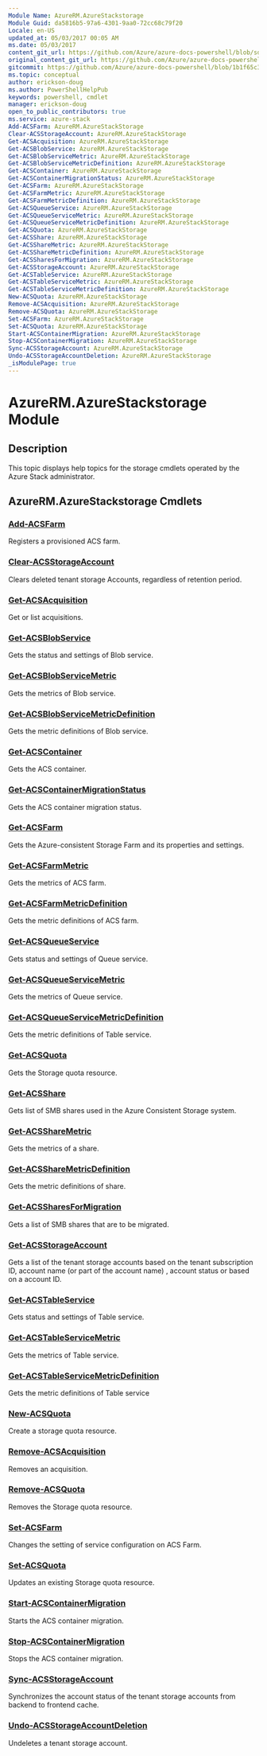 ```yaml
---
Module Name: AzureRM.AzureStackstorage
Module Guid: da5816b5-97a6-4301-9aa0-72cc68c79f20
Locale: en-US
updated_at: 05/03/2017 00:05 AM
ms.date: 05/03/2017
content_git_url: https://github.com/Azure/azure-docs-powershell/blob/sdw-version-test/azureps-cmdlets-docs/AzureStack/AzureRM.AzureStackStorage/v0.10.6/AzureRM.AzureStackstorage.md
original_content_git_url: https://github.com/Azure/azure-docs-powershell/blob/sdw-version-test/azureps-cmdlets-docs/AzureStack/AzureRM.AzureStackStorage/v0.10.6/AzureRM.AzureStackstorage.md
gitcommit: https://github.com/Azure/azure-docs-powershell/blob/1b1f65c3c0d4679af027f9576236919af044769d
ms.topic: conceptual
author: erickson-doug
ms.author: PowerShellHelpPub
keywords: powershell, cmdlet
manager: erickson-doug
open_to_public_contributors: true
ms.service: azure-stack
Add-ACSFarm: AzureRM.AzureStackStorage
Clear-ACSStorageAccount: AzureRM.AzureStackStorage
Get-ACSAcquisition: AzureRM.AzureStackStorage
Get-ACSBlobService: AzureRM.AzureStackStorage
Get-ACSBlobServiceMetric: AzureRM.AzureStackStorage
Get-ACSBlobServiceMetricDefinition: AzureRM.AzureStackStorage
Get-ACSContainer: AzureRM.AzureStackStorage
Get-ACSContainerMigrationStatus: AzureRM.AzureStackStorage
Get-ACSFarm: AzureRM.AzureStackStorage
Get-ACSFarmMetric: AzureRM.AzureStackStorage
Get-ACSFarmMetricDefinition: AzureRM.AzureStackStorage
Get-ACSQueueService: AzureRM.AzureStackStorage
Get-ACSQueueServiceMetric: AzureRM.AzureStackStorage
Get-ACSQueueServiceMetricDefinition: AzureRM.AzureStackStorage
Get-ACSQuota: AzureRM.AzureStackStorage
Get-ACSShare: AzureRM.AzureStackStorage
Get-ACSShareMetric: AzureRM.AzureStackStorage
Get-ACSShareMetricDefinition: AzureRM.AzureStackStorage
Get-ACSSharesForMigration: AzureRM.AzureStackStorage
Get-ACSStorageAccount: AzureRM.AzureStackStorage
Get-ACSTableService: AzureRM.AzureStackStorage
Get-ACSTableServiceMetric: AzureRM.AzureStackStorage
Get-ACSTableServiceMetricDefinition: AzureRM.AzureStackStorage
New-ACSQuota: AzureRM.AzureStackStorage
Remove-ACSAcquisition: AzureRM.AzureStackStorage
Remove-ACSQuota: AzureRM.AzureStackStorage
Set-ACSFarm: AzureRM.AzureStackStorage
Set-ACSQuota: AzureRM.AzureStackStorage
Start-ACSContainerMigration: AzureRM.AzureStackStorage
Stop-ACSContainerMigration: AzureRM.AzureStackStorage
Sync-ACSStorageAccount: AzureRM.AzureStackStorage
Undo-ACSStorageAccountDeletion: AzureRM.AzureStackStorage
_isModulePage: true
---
```


# AzureRM.AzureStackstorage Module
## Description
This topic displays help topics for the storage cmdlets operated by the Azure Stack administrator.

## AzureRM.AzureStackstorage Cmdlets
### [Add-ACSFarm](Add-ACSFarm.md)
Registers a provisioned ACS farm.

### [Clear-ACSStorageAccount](Clear-ACSStorageAccount.md)
Clears deleted tenant storage Accounts, regardless of retention period.

### [Get-ACSAcquisition](Get-ACSAcquisition.md)
Get or list acquisitions.

### [Get-ACSBlobService](Get-ACSBlobService.md)
Gets the status and settings of Blob service.

### [Get-ACSBlobServiceMetric](Get-ACSBlobServiceMetric.md)
Gets the metrics of Blob service.

### [Get-ACSBlobServiceMetricDefinition](Get-ACSBlobServiceMetricDefinition.md)
Gets the metric definitions of Blob service.

### [Get-ACSContainer](Get-ACSContainer.md)
Gets the ACS container.

### [Get-ACSContainerMigrationStatus](Get-ACSContainerMigrationStatus.md)
Gets the ACS container migration status.

### [Get-ACSFarm](Get-ACSFarm.md)
Gets the Azure-consistent Storage Farm and its properties and settings.

### [Get-ACSFarmMetric](Get-ACSFarmMetric.md)
Gets the metrics of ACS farm.

### [Get-ACSFarmMetricDefinition](Get-ACSFarmMetricDefinition.md)
Gets the metric definitions of ACS farm.

### [Get-ACSQueueService](Get-ACSQueueService.md)
Gets status and settings of Queue service.

### [Get-ACSQueueServiceMetric](Get-ACSQueueServiceMetric.md)
Gets the metrics of Queue service.

### [Get-ACSQueueServiceMetricDefinition](Get-ACSQueueServiceMetricDefinition.md)
Gets the metric definitions of Table service.

### [Get-ACSQuota](Get-ACSQuota.md)
Gets the Storage quota resource.

### [Get-ACSShare](Get-ACSShare.md)
Gets list of SMB shares used in the Azure Consistent Storage system.

### [Get-ACSShareMetric](Get-ACSShareMetric.md)
Gets the metrics of a share.

### [Get-ACSShareMetricDefinition](Get-ACSShareMetricDefinition.md)
Gets the metric definitions of share.

### [Get-ACSSharesForMigration](Get-ACSSharesForMigration.md)
Gets a list of SMB shares that are to be migrated.

### [Get-ACSStorageAccount](Get-ACSStorageAccount.md)
Gets a list of the tenant storage accounts based on the tenant subscription ID, account name (or part of the account name) , account status or based on a account ID.

### [Get-ACSTableService](Get-ACSTableService.md)
Gets status and settings of Table service.

### [Get-ACSTableServiceMetric](Get-ACSTableServiceMetric.md)
Gets the metrics of Table service.

### [Get-ACSTableServiceMetricDefinition](Get-ACSTableServiceMetricDefinition.md)
Gets the metric definitions of Table service

### [New-ACSQuota](New-ACSQuota.md)
Create a storage quota resource.

### [Remove-ACSAcquisition](Remove-ACSAcquisition.md)
Removes an acquisition.

### [Remove-ACSQuota](Remove-ACSQuota.md)
Removes the Storage quota resource.

### [Set-ACSFarm](Set-ACSFarm.md)
Changes the setting of service configuration on ACS Farm.

### [Set-ACSQuota](Set-ACSQuota.md)
Updates an existing Storage quota resource.

### [Start-ACSContainerMigration](Start-ACSContainerMigration.md)
Starts the ACS container migration.

### [Stop-ACSContainerMigration](Stop-ACSContainerMigration.md)
Stops the ACS container migration.

### [Sync-ACSStorageAccount](Sync-ACSStorageAccount.md)
Synchronizes the account status of the tenant storage accounts from backend to frontend cache.

### [Undo-ACSStorageAccountDeletion](Undo-ACSStorageAccountDeletion.md)
Undeletes a tenant storage account.
